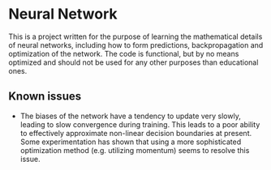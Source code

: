 # Neural Network 

This is a project written for the purpose of learning the mathematical details of neural networks, including how to form predictions, backpropagation and optimization of the network. The code is functional, but by no means optimized and should not be used for any other purposes than educational ones.

## Known issues

* The biases of the network have a tendency to update very slowly, leading to slow convergence during training. This leads to a poor ability to effectively approximate non-linear decision boundaries at present. Some experimentation has shown that using a more sophisticated optimization method (e.g. utilizing momentum) seems to resolve this issue. 